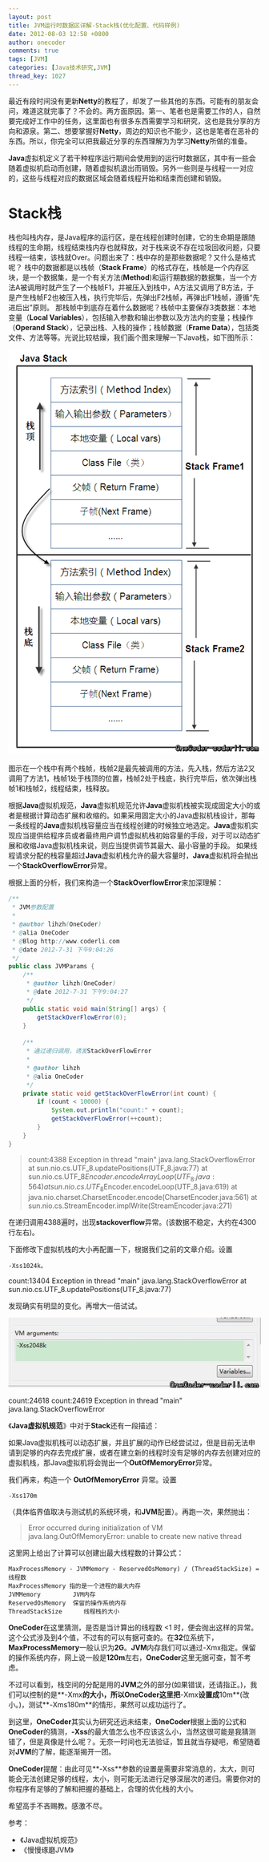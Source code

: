 ```yaml
---
layout: post
title: JVM运行时数据区详解-Stack栈(优化配置、代码样例)
date: 2012-08-03 12:58 +0800
author: onecoder
comments: true
tags: [JVM]
categories: [Java技术研究,JVM]
thread_key: 1027
---
```

最近有段时间没有更新**Netty**的教程了，却发了一些其他的东西。可能有的朋友会问，难道这就完事了？不会的。两方面原因。第一、笔者也是需要工作的人，自然要完成好工作中的任务，这里面也有很多东西需要学习和研究，这也是我分享的方向和源泉。第二、想要掌握好**Netty**，周边的知识也不能少，这也是笔者在恶补的东西。所以，你完全可以把我最近分享的东西理解为为学习**Netty**所做的准备。

**Java**虚拟机定义了若干种程序运行期间会使用到的运行时数据区，其中有一些会随着虚拟机启动而创建，随着虚拟机退出而销毁。另外一些则是与线程一一对应的，这些与线程对应的数据区域会随着线程开始和结束而创建和销毁。

# Stack栈
栈也叫栈内存，是Java程序的运行区，是在线程创建时创建，它的生命期是跟随线程的生命期，线程结束栈内存也就释放，对于栈来说不存在垃圾回收问题，只要线程一结束，该栈就Over。问题出来了：栈中存的是那些数据呢？又什么是格式呢？
栈中的数据都是以栈帧（**Stack Frame**）的格式存在，栈帧是一个内存区块，是一个数据集，是一个有关方法(**Method**)和运行期数据的数据集，当一个方法A被调用时就产生了一个栈帧F1，并被压入到栈中，A方法又调用了B方法，于是产生栈帧F2也被压入栈，执行完毕后，先弹出F2栈帧，再弹出F1栈帧，遵循“先进后出”原则。
那栈帧中到底存在着什么数据呢？栈帧中主要保存3类数据：本地变量（**Local Variables**），包括输入参数和输出参数以及方法内的变量；栈操作（**Operand Stack**），记录出栈、入栈的操作；栈帧数据（**Frame Data**），包括类文件、方法等等。光说比较枯燥，我们画个图来理解一下Java栈，如下图所示：

![](/images/oldposts/sXecH.jpg)

图示在一个栈中有两个栈帧，栈帧2是最先被调用的方法，先入栈，然后方法2又调用了方法1，栈帧1处于栈顶的位置，栈帧2处于栈底，执行完毕后，依次弹出栈帧1和栈帧2，线程结束，栈释放。

根据**Java**虚拟机规范，**Java**虚拟机规范允许**Java**虚拟机栈被实现成固定大小的或者是根据计算动态扩展和收缩的。如果采用固定大小的Java虚拟机栈设计，那每一条线程的**Java**虚拟机栈容量应当在线程创建的时候独立地选定。**Java**虚拟机实现应当提供给程序员或者最终用户调节虚拟机栈初始容量的手段，对于可以动态扩展和收缩Java虚拟机栈来说，则应当提供调节其最大、最小容量的手段。
如果线程请求分配的栈容量超过**Java**虚拟机栈允许的最大容量时，**Java**虚拟机将会抛出一个**StackOverflowError**异常。

根据上面的分析，我们来构造一个**StackOverflowError**来加深理解：

```java
/**
 * JVM参数配置
 * 
 * @author lihzh(OneCoder)
 * @alia OneCoder
 * @Blog http://www.coderli.com
 * @date 2012-7-31 下午9:04:26
 */
public class JVMParams {
	/**
	 * @author lihzh(OneCoder)
	 * @date 2012-7-31 下午9:04:27
	 */
	public static void main(String[] args) {
		getStackOverFlowError(0);
	}

	/**
	 * 通过递归调用，诱发StackOverFlowError
	 * 
	 * @author lihzh
	 * @alia OneCoder
	 */
	private static void getStackOverFlowError(int count) {
		if (count < 10000) {
			System.out.println("count:" + count);
			getStackOverFlowError(++count);
		}
	}
}
```

> 
> count:4388
Exception in thread "main" java.lang.StackOverflowError
at sun.nio.cs.UTF_8.updatePositions(UTF_8.java:77)
at sun.nio.cs.UTF_8$Encoder.encodeArrayLoop(UTF_8.java:564)
at sun.nio.cs.UTF_8$Encoder.encodeLoop(UTF_8.java:619)
at java.nio.charset.CharsetEncoder.encode(CharsetEncoder.java:561)
at sun.nio.cs.StreamEncoder.implWrite(StreamEncoder.java:271)

在递归调用4388遍时，出现**stackoverflow**异常。(该数据不稳定，大约在4300行左右)。

下面修改下虚拟机栈的大小再配置一下，根据我们之前的文章介绍。设置

```
-Xss1024k。
```

> 
count:13404
Exception in thread "main" java.lang.StackOverflowError
at sun.nio.cs.UTF_8.updatePositions(UTF_8.java:77)

发现确实有明显的变化。再增大一倍试试。

![](/images/oldposts/xIGTl.jpg)


> 
count:24618
count:24619
Exception in thread "main" java.lang.StackOverflowError

《**Java虚拟机规范**》中对于**Stack**还有一段描述：

> 
如果Java虚拟机栈可以动态扩展，并且扩展的动作已经尝试过，但是目前无法申请到足够的内存去完成扩展，或者在建立新的线程时没有足够的内存去创建对应的虚拟机栈，那Java虚拟机将会抛出一个**OutOfMemoryError**异常。

我们再来，构造一个 **OutOfMemoryError** 异常。设置

```
-Xss170m
```
（具体临界值取决与测试机的系统环境，和**JVM**配置）。再跑一次，果然抛出：

> Error occurred during initialization of VM
java.lang.OutOfMemoryError: unable to create new native thread

这里网上给出了计算可以创建出最大线程数的计算公式：

```
MaxProcessMemory - JVMMemory - ReservedOsMemory) / (ThreadStackSize) = 线程数
MaxProcessMemory 指的是一个进程的最大内存
JVMMemory         JVM内存
ReservedOsMemory  保留的操作系统内存
ThreadStackSize      线程栈的大小
```

**OneCoder**在这里猜测，是否是当计算出的线程数 <1 时，便会抛出这样的异常。这个公式涉及到4个值，不过有的可以有据可查的。在**32**位系统下，**MaxProcessMemory**一般认识为**2G**。**JVM**内存我们可以通过-Xmx指定。保留的操作系统内存，网上说一般是**120m**左右，**OneCoder**这里无据可查，暂不考虑。

不过可以看到，栈空间的分配是用的**JVM**之外的部分(如果错误，还请指正。)，我们可以控制的是**-Xmx**的大小，所以OneCoder这里把**-Xmx**设置成**10m**(改小。)，测试**-Xms180m**的情形，果然可以成功运行了。

到这里，**OneCoder**其实认为研究还远未结束，**OneCoder**根据上面的公式和**OneCoder**的猜测，**-Xss**的最大值怎么也不应该这么小，当然这很可能是我猜测错了，但是真像是什么呢？。无奈一时间也无法验证，暂且就当存疑吧，希望随着对**JVM**的了解，能逐渐揭开一团。

**OneCoder**提醒：由此可见**-Xss**参数的设置是需要非常消息的，太大，则可能会无法创建足够的线程，太小，则可能无法进行足够深层次的递归。需要你对的你程序有足够的了解和把握的基础上，合理的优化栈的大小。

希望高手不吝赐教。感激不尽。

参考：

- 《Java虚拟机规范》
- 《慢慢琢磨JVM》
